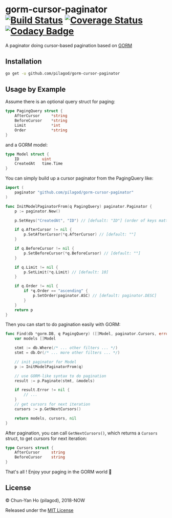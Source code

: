 gorm-cursor-paginator
[![Build Status](https://travis-ci.org/pilagod/gorm-cursor-paginator.svg?branch=master)](https://travis-ci.org/pilagod/gorm-cursor-paginator)
[![Coverage Status](https://coveralls.io/repos/github/pilagod/gorm-cursor-paginator/badge.svg?branch=master)](https://coveralls.io/github/pilagod/gorm-cursor-paginator?branch=master)
[![Codacy Badge](https://api.codacy.com/project/badge/Grade/6d8f88386eeb401b8804bb78f372b346)](https://app.codacy.com/app/pilagod/gorm-cursor-paginator?utm_source=github.com&utm_medium=referral&utm_content=pilagod/gorm-cursor-paginator&utm_campaign=Badge_Grade_Dashboard)
=====================

A paginator doing cursor-based pagination based on [GORM](https://github.com/jinzhu/gorm)

Installation
------------

```sh
go get -u github.com/pilagod/gorm-cursor-paginator
```

Usage by Example
----------------

Assume there is an optional query struct for paging:

```go
type PagingQuery struct {
    AfterCursor     *string
    BeforeCursor    *string
    Limit           *int
    Order           *string
}
```

and a GORM model:

```go
type Model struct {
    ID          uint
    CreatedAt   time.Time
}
```

You can simply build up a cursor paginator from the PagingQuery like:

```go
import (
    paginator "github.com/pilagod/gorm-cursor-paginator"
)

func InitModelPaginatorFrom(q PagingQuery) paginator.Paginator {
    p := paginator.New()

    p.SetKeys("CreatedAt", "ID") // [defualt: "ID"] (order of keys matters)

    if q.AfterCursor != nil {
        p.SetAfterCursor(*q.AfterCursor) // [default: ""]
    }

    if q.BeforeCursor != nil {
        p.SetBeforeCursor(*q.BeforeCursor) // [default: ""]
    }

    if q.Limit != nil {
        p.SetLimit(*q.Limit) // [default: 10]
    }

    if q.Order != nil {
        if *q.Order == "ascending" {
            p.SetOrder(paginator.ASC) // [default: paginator.DESC]
        }
    }
    return p
}
```

Then you can start to do pagination easily with GORM:

```go
func Find(db *gorm.DB, q PagingQuery) ([]Model, paginator.Cursors, error) {
    var models []Model

    stmt := db.Where(/* ... other filters ... */)
    stmt = db.Or(/* ... more other filters ... */)

    // init paginator for Model
    p := InitModelPaginatorFrom(q)

    // use GORM-like syntax to do pagination
    result := p.Paginate(stmt, &models)

    if result.Error != nil {
        // ...
    }
    // get cursors for next iteration
    cursors := p.GetNextCursors()

    return models, cursors, nil
}
```

After pagination, you can call `GetNextCursors()`, which returns a `Cursors` struct, to get cursors for next iteration:

```go
type Cursors struct {
    AfterCursor     string
    BeforeCursor    string
}
```

That's all ! Enjoy your paging in the GORM world :tada:

License
-------

© Chun-Yan Ho (pilagod), 2018-NOW

Released under the [MIT License](https://github.com/pilagod/gorm-cursor-paginator/blob/master/LICENSE)